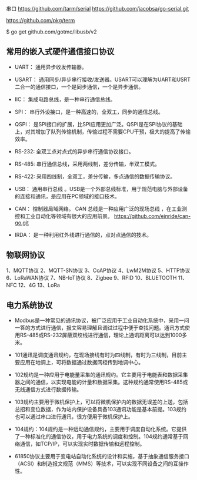 

串口
https://github.com/tarm/serial
https://github.com/jacobsa/go-serial.git


https://github.com/pkg/term


$ go get github.com/gotmc/libusb/v2


## 常用的嵌入式硬件通信接口协议
- UART： 通用异步收发传输器。
- USART： 通用同步/异步串行接收/发送器。USART可以理解为UART和USRT二合一的通信接口，一个是同步通信，一个是异步通信。
- IIC： 集成电路总线，是一种串行通信总线。
- SPI： 串行外设接口，是一种高速的，全双工，同步的通信总线。
- QSPI： 是SPI接口的扩展，比SPI应用更加广泛。QSPI是在SPI协议的基础上，对其增加了队列传输机制，传输过程不需要CPU干预，极大的提高了传输效率。
- RS-232: 全双工点对点式的异步串行通信协议接口。
- RS-485: 串行通信总线，采用两线制，差分传输，半双工模式。
- RS-422: 采用四线制，全双工，差分传输，多点通信的数据传输协议。
- USB： 通用串行总线 。USB是一个外部总线标准，用于规范电脑与外部设备的连接和通讯，是应用在PC领域的接口技术。

- CAN： 控制器局域网络。 CAN 总线是一种应用广泛的现场总线 ，在工业测控和工业自动化等领域有很大的应用前景。
  https://github.com/einride/can-go.git

- IRDA： 是一种利用红外线进行通信的，点对点通信的技术。



## 物联网协议
1、MQTT协议
2、MQTT-SN协议
3、CoAP协议
4、LwM2M协议
5、HTTP协议
6、LoRaWAN协议
7、NB-IoT协议
8、Zigbee
9、RFID
10、BLUETOOTH
11、NFC
12、4G
13、LoRa



## 电力系统协议
- Modbus是一种常见的通讯协议，被广泛应用于工业自动化系统中，采用一问一答的方式进行通信，报文容易理解且调试过程中便于查找问题。通讯方式使用RS-485或RS-232屏蔽双绞线进行通信，理论上通讯距离可以达到1000多米。

- 101通讯是调度通讯规约，在现场接线有时为四线制，有时为三线制，目前主要应用在地调上，可将数据通过数据网柜传到地调中心。

- 102规约是一种应用于电能量采集的通讯规约。它主要用于电能表和数据采集器之间的通信，以实现电能的计量和数据采集。这种规约通常使用RS-485或无线通信方式进行数据传输。

- 103规约主要用于微机保护上，可以将微机保护内的数据无误差的上送，包括总招和变位数据，作为站内保护设备具备103通讯功能是基本前提。103规约也可以通过串口进行通讯，很方便用于微机保护上。

- 104规约：104规约是一种远动通信规约，主要用于调度自动化系统。它提供了一种标准化的通信协议，用于电力系统的调度和控制。104规约通常基于网络通信，如TCP/IP，可以实现实时数据传输和远程控制。

- 61850协议主要用于变电站自动化系统的设计和实施，基于抽象通信服务接口（ACSI）和制造报文规范（MMS）等技术，可以实现不同设备之间的互操作性。